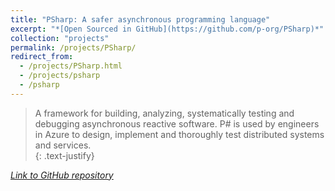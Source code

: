 ```yaml
---
title: "PSharp: A safer asynchronous programming language"
excerpt: "*[Open Sourced in GitHub](https://github.com/p-org/PSharp)*"
collection: "projects"
permalink: /projects/PSharp/
redirect_from:
  - /projects/PSharp.html
  - /projects/psharp
  - /psharp
---
```


>A framework for building, analyzing, systematically testing and debugging asynchronous reactive software. P# is used by engineers in Azure to design, implement and thoroughly test distributed systems and services.  
{: .text-justify}

[*Link to GitHub repository*](https://github.com/p-org/PSharp)  
